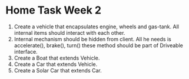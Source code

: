 # Home Task Week 2

1. Create a vehicle that encapsulates engine, wheels and gas-tank. All internal items should interact with each other. 
2. Internal mechanism should be hidden from client. All he needs is accelerate(), brake(), turn() these method should be part of Driveable interface.
3. Create a Boat that extends Vehicle.
4. Create a Car that extends Vehicle.
5. Create a Solar Car that extends Car.
